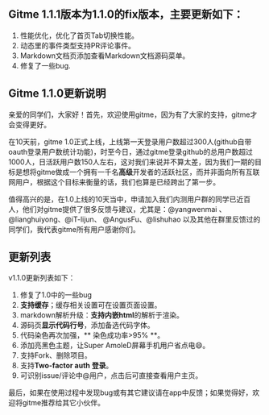 ## Gitme 1.1.1版本为1.1.0的fix版本，主要更新如下：

1. 性能优化，优化了首页Tab切换性能。
2. 动态里的事件类型支持PR评论事件。
3. Markdown文档页添加查看Markdown文档源码菜单。
4. 修复了一些bug.

## Gitme 1.1.0更新说明

亲爱的同学们，大家好！首先，欢迎使用gitme，因为有了大家的支持，gitme才会变得更好。

在10天前，gitme 1.0正式上线，上线第一天登录用户数超过300人(github自带oauth登录用户数统计功能)，时至今日，通过gitme登录github的总用户数超过1000人，日活跃用户数150人左右，这对我们来说并不算太差，因为我们一期的目标是想将gitme做成一个拥有一千名**高级**开发者的活跃社区，而并非面向所有互联网用户，根据这个目标来衡量的话，我们也算是已经跨出了第一步。

值得高兴的是，在1.0上线的10天当中，申请加入我们内测用户群的同学已近百人，他们对gitme提供了很多反馈与建议，尤其是：@yangwenmai 、@lianghuiyong、@iT-lijun、 @AngusFu、@lishuhao 以及其他在群里反馈过的同学们，我代表gitme所有用户感谢你们。

## 更新列表

v1.1.0更新列表如下：

1. 修复了1.0中的一些bug
2. **支持缓存**；缓存相关设置可在设置页面设置。
3. markdown解析升级：**支持内嵌html**的解析于渲染。
4. 源码页**显示代码行号**，添加备选代码字体。
5. 代码染色再次加强，** 染色成功率>95% **。
6. 添加亮黑色主题，让Super AmoleD屏幕手机用户省点电😄。
7. 支持Fork、删除项目。
8. 支持**Two-factor auth 登录**。
9. 可识别issue/评论中@用户，点击后可直接查看用户主页。

最后，如果在使用过程中发现bug或有其它建议请在app中反馈；如果觉得好，欢迎将gitme推荐给其它小伙伴。














